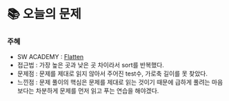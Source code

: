  # 📚 오늘의 문제

### 주혜
- SW ACADEMY : [Flatten](https://swexpertacademy.com/main/code/problem/problemDetail.do?problemLevel=3&contestProbId=AV139KOaABgCFAYh&categoryId=AV139KOaABgCFAYh&categoryType=CODE&problemTitle=&orderBy=RECOMMEND_COUNT&selectCodeLang=ALL&select-1=3&pageSize=10&pageIndex=1&&&&&&&&&&)
- 접근법 : 가장 높은 곳과 낮은 곳 차이라서 sort를 반복했다.
- 문제점 : 문제를 제대로 읽지 않아서 주어진 test수, 가로축 길이를 못 찾았다.
- 느낀점 : 문제 풀이의 핵심은 문제를 제대로 읽는 것이기 때문에 급하게 풀려는 마음보다는 차분하게 문제를 먼저 읽고 푸는 연습을 해야겠다.
